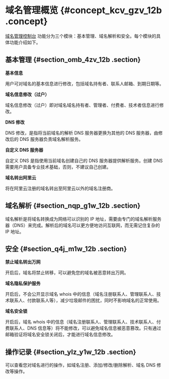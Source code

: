 # 域名管理概览 {#concept_kcv_gzv_12b .concept}

[域名管理控制台](https://dc.console.aliyun.com/) 功能分为三个模块：基本管理、域名解析和安全。每个模块的具体功能介绍如下。

## 基本管理 {#section_omb_4zv_12b .section}

**基本信息**

用户可对域名的基本信息进行修改，包括域名持有者、联系人邮箱、到期日期等。

**域名信息修改（过户）**

域名信息修改（过户）即对域名域名持有者、管理者、付费者、技术者信息进行修改。

**DNS 修改**

DNS 修改，是指将当前域名的解析 DNS 服务器更换为其他的 DNS 服务器，由修改后的 DNS 服务器负责域名解析服务。

**自定义 DNS 服务器**

自定义 DNS 是指使用当前域名创建自己的 DNS 服务器提供解析服务。创建 DNS 需要用户具备专业技术基础，否则，不建议自己创建。

**域名转出阿里云**

将在阿里云注册的域名转出至阿里云以外的域名注册商。

## 域名解析 {#section_nqp_g1w_12b .section}

域名解析是将域名转换成为网络可以识别的 IP 地址，需要由专门的域名解析服务器（DNS）来完成。解析后的域名可以更方便地访问互联网，而无需记住复杂的 IP 地址。

## 安全 {#section_q4j_m1w_12b .section}

**禁止域名转出万网**

开启后，域名将禁止转移，可以避免您的域名被恶意转出万网。

**域名隐私保护服务**

开启后，不会公开显示域名 whois 中的信息（域名注册联系人、管理联系人、技术联系人、付款联系人等），减少垃圾邮件的困扰，同时不影响域名的正常使用。

**域名安全锁**

开启后，域名 whois 中的信息（域名注册联系人、管理联系人、技术联系人、付费联系人、DNS 信息等）将不能修改，可以避免域名信息被恶意篡改。只有通过邮箱验证将域名安全锁关闭后，才能进行域名信息修改。

## 操作记录 {#section_ylz_y1w_12b .section}

可以查看您对域名进行的操作，如域名注册、添加/修改/删除解析、域名 DNS 修改等操作。

